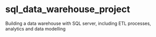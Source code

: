 # sql_data_warehouse_project
Building a data warehouse with SQL server, including ETL processes, analytics and data modelling
